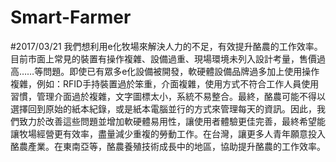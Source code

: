 # Smart-Farmer
#2017/03/21 我們想利用e化牧場來解決人力的不足，有效提升酪農的工作效率。目前市面上常見的裝置有操作複雜、設備過重、現場環境未列入設計考量，售價過高……等問題。即使已有眾多e化設備被開發，軟硬體設備品牌過多加上使用操作複雜，例如：RFID手持裝置過於笨重，介面複雜，使用方式不符合工作人員使用習慣，管理介面過於複雜，文字圖標太小，系統不易整合。最終，酪農可能不得以選擇回到原始的紙本紀錄，或是紙本電腦並行的方式來管理每天的資訊。因此，我們致力於改善這些問題並增加軟硬體易用性，讓使用者體驗更佳完善，最終希望能讓牧場經營更有效率，盡量減少重複的勞動工作。在台灣，讓更多人青年願意投入酪農產業。在東南亞等，酪農養殖技術成長中的地區，協助提升酪農的工作效率。
